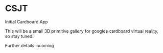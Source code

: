 # CSJT
Initial Cardboard App

This will be a small 3D primitive gallery for googles cardboard virtual reality, so stay tuned!

Further details incoming

